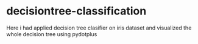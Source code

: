 # decisiontree-classification
Here i had applied decision tree clasifier  on iris dataset and visualized the whole decision tree using pydotplus 
